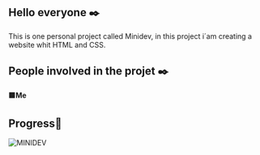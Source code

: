 ## **Hello everyone ✒️**
This is one personal project called Minidev, in this project i´am creating a website whit HTML and CSS.
## **People involved in the projet ✒️**
**🟪Me**
## **Progress🔨**

![MINIDEV](https://github.com/user-attachments/assets/3a47e11c-6314-4c2a-8773-3661ae25a7f3)
